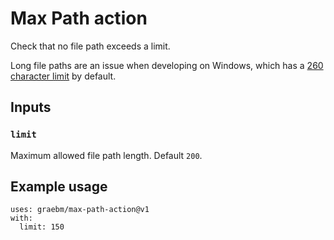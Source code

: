 # Max Path action

Check that no file path exceeds a limit.

Long file paths are an issue when developing on Windows, which has a
[260 character limit](https://docs.microsoft.com/en-us/windows/win32/fileio/maximum-file-path-limitation#enable-long-paths-in-windows-10-version-1607-and-later)
by default.

## Inputs

### `limit`

Maximum allowed file path length. Default `200`.

## Example usage

```
uses: graebm/max-path-action@v1
with:
  limit: 150
```
